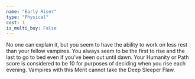 ```yaml
---
name: "Early Riser"
type: "Physical"
cost: 1
is_multi_buy: False
---
```


No one can explain it, but you seem to have the ability to work on less rest than your fellow vampires. You always seem to be the first to rise and the last to go to bed even if you’ve been out until dawn. Your Humanity or Path score is considered to be 10 for purposes of deciding when you rise each evening. Vampires with this Merit cannot take the Deep Sleeper Flaw.